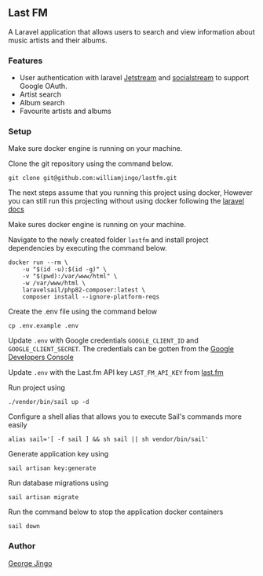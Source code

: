 ## Last FM

A Laravel application that allows users to search and view information about music artists and their albums.

### Features

-   User authentication with laravel [Jetstream](https://jetstream.laravel.com) and [socialstream](https://docs.socialstream.dev/) to support Google OAuth.
-   Artist search
-   Album search
-   Favourite artists and albums

### Setup

Make sure docker engine is running on your machine.

Clone the git repository using the command below.

```
git clone git@github.com:williamjingo/lastfm.git
```

The next steps assume that you running this project using docker, However you can still run this projecting without using docker following the [laravel docs](https://laravel.com/docs/9.x/installation)

Make sures docker engine is running on your machine.

Navigate to the newly created folder `lastfm` and install project dependencies by executing the command below.

```
docker run --rm \
    -u "$(id -u):$(id -g)" \
    -v "$(pwd):/var/www/html" \
    -w /var/www/html \
    laravelsail/php82-composer:latest \
    composer install --ignore-platform-reqs
```

Create the .env file using the command below

```
cp .env.example .env
```

Update `.env` with Google credentials `GOOGLE_CLIENT_ID` and `GOOGLE_CLIENT_SECRET`. The credentials can be gotten from the [Google Developers Console](https://console.cloud.google.com/)

Update `.env` with the Last.fm API key `LAST_FM_API_KEY` from [last.fm](https://www.last.fm/api)

Run project using

```
./vendor/bin/sail up -d
```

Configure a shell alias that allows you to execute Sail's commands more easily

```
alias sail='[ -f sail ] && sh sail || sh vendor/bin/sail'
```

Generate application key using

```
sail artisan key:generate
```

Run database migrations using

```
sail artisan migrate
```

Run the command below to stop the application docker containers

```
sail down
```

### Author

<a href="https://www.linkedin.com/in/william-jingo/" target="_blank">George Jingo</a>
